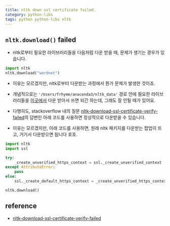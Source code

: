 ```yaml
---
title: nltk down ssl certificate failed.
category: python-libs
tags: python python-libs nltk 
---
```


## `nltk.download()` failed

- nltk로부터 필요한 라이브러리들을 다음처럼 다운 받을 때, 문제가 생기는 경우가 있습니다.

```python
import nltk
nltk.download("wordnet")
```

- 이유는 모르겠지만, nltk로부터 다운받는 과정에서 뭔가 문제가 발생한 것이죠. 
- 개념적으로는 `'/Users/frhyme/anaconda3/nltk_data'` 경로 안에 필요한 라이브러리들을 [이곳에서](http://www.nltk.org/nltk_data/) 다운 받아서 쓰면 되긴 하는데, 그래도 잘 안될 때가 있어요. 

- 다행히도, stackoverflow 내의 질문 [nltk-download-ssl-certificate-verify-failed](https://stackoverflow.com/questions/38916452/nltk-download-ssl-certificate-verify-failed)의 답변인 아래 코드를 사용하면 정상적으로 다운받을 수 있습니다. 
- 이유는 모르겠지만, 아래 코드를 사용하면, 원래 nltk 패키지를 다운받는 팝업이 뜨고, 거기서 다운받으면 됩니다 호호.

```python
import nltk
import ssl

try:
    _create_unverified_https_context = ssl._create_unverified_context
except AttributeError:
    pass
else:
    ssl._create_default_https_context = _create_unverified_https_context

nltk.download()
```

## reference

- [nltk-download-ssl-certificate-verify-failed](https://stackoverflow.com/questions/38916452/nltk-download-ssl-certificate-verify-failed)
